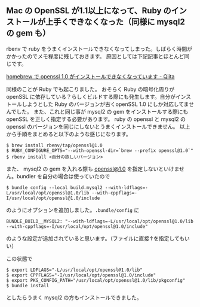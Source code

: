 Mac の OpenSSL が1.1以上になって、Ruby のインストールが上手くできなくなった（同様に mysql2 の gem も）
---

rbenv で ruby をうまくインストールできなくなってしまった。しばらく時間がかかったのでメモ程度に残しておきます。
原因としては下記記事とほとんど同じです。

[homebrew で openssl 1.0 がインストールできなくなっています - Qiita](https://qiita.com/kunit/items/0aef44d5e522abde1f9c)

同様のことが Ruby でも起こりました。
おそらく Ruby の暗号化周りが openSSL に依存している？らしくビルドする際にも発生します。自分がインストールしようとした Ruby のバージョンが古くopenSSL 1.0 にしか対応してませんでした。
また、これと同じ事が mysql2 の gem をインストールする際にも openSSL を正しく指定する必要があります。
ruby の openssl と mysql2 の openssl のバージョンを同じにしないとうまくインストールできません。
以上から手順をまとめると以下のような感じになります。

```
$ brew install rbenv/tap/openssl@1.0
$ RUBY_CONFIGURE_OPTS="--with-openssl-dir=`brew --prefix openssl@1.0`"
$ rbenv install <自分の欲しいバージョン>
```

また、 mysql2 の gem を入れる際も openssl@1.0 を指定しないといけません。bundler を自分の場合は使っていたので

```
$ bundle config --local build.mysql2 --with-ldflags=-L/usr/local/opt/openssl@1.0/lib --with-cppflags=-I/usr/local/opt/openssl@1.0/include
```

のようにオプションを追加しました。`.bundle/config` に

```
BUNDLE_BUILD__MYSQL2: "--with-ldflags=-L/usr/local/opt/openssl@1.0/lib --with-cppflags=-I/usr/local/opt/openssl@1.0/include"
```

のような設定が追加されていると思います。（ファイルに直接↑を指定してもいい）

この状態で

```
$ export LDFLAGS="-L/usr/local/opt/openssl@1.0/lib"
$ export CPPFLAGS="-I/usr/local/opt/openssl@1.0/include"
$ export PKG_CONFIG_PATH="/usr/local/opt/openssl@1.0/lib/pkgconfig"
$ bundle install
```

としたらうまく mysql2 の方もインストールできました。
